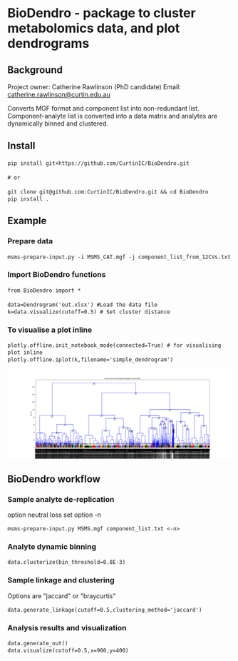 # BioDendro - package to cluster metabolomics data, and plot dendrograms

## Background
Project owner: Catherine Rawlinson (PhD candidate)
Email: catherine.rawlinson@curtin.edu.au

Converts MGF format and component list into non-redundant list.
Component-analyte list is converted into a data matrix and analytes are dynamically binned and clustered.

## Install

```
pip install git+https://github.com/CurtinIC/BioDendro.git

# or

git clone git@github.com:CurtinIC/BioDendro.git && cd BioDendro
pip install .
```

## Example


### Prepare data 
```
msms-prepare-input.py -i MSMS_CAT.mgf -j component_list_from_12CVs.txt 
```
### Import BioDendro functions
```
from BioDendro import *

data=Dendrogram('out.xlsx') #Load the data file
k=data.visualize(cutoff=0.5) # Set cluster distance 
```
### To visualise a plot inline
```
plotly.offline.init_notebook_mode(connected=True) # for visualising plot inline
plotly.offline.iplot(k,filename='simple_dendrogram')
```

![Scheme](cluster-d10.png "Clustering")

## BioDendro workflow

### Sample analyte de-replication

option neutral loss set option -n
```
msms-prepare-input.py MSMS.mgf component_list.txt <-n>
```

### Analyte dynamic binning

```
data.clusterize(bin_threshold=0.8E-3)
```

### Sample linkage and clustering
Options are "jaccard" or "braycurtis"
```
data.generate_linkage(cutoff=0.5,clustering_method='jaccard')
```

### Analysis results and visualization

```
data.generate_out()
data.visualize(cutoff=0.5,x=900,y=400)
```
